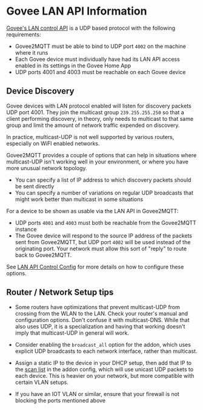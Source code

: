 # Govee LAN API Information

[Govee's LAN control API](https://app-h5.govee.com/user-manual/wlan-guide) is a
UDP based protocol with the following requirements:

* Govee2MQTT must be able to bind to UDP port `4002` on the machine where it runs
* Each Govee device must individually have had its LAN API access enabled
  in its settings in the Govee Home App
* UDP ports 4001 and 4003 must be reachable on each Govee device

## Device Discovery

Govee devices with LAN protocol enabled will listen for discovery packets
UDP port 4001.  They join the multicast group `239.255.255.250` so that
a client performing discovery, in theory, only needs to multicast to
that same group and limit the amount of network traffic expended on
discovery.

In practice, multicast-UDP is not well supported by various routers, especially
on WiFI enabled networks.

Govee2MQTT provides a couple of options that can help in situations where
multicast-UDP isn't working well in your environment, or where you have more
unusual network topology.

* You can specify a list of IP address to which discovery packets should
  be sent directly
* You can specify a number of variations on regular UDP broadcasts that
  might work better than multicast in some situations

For a device to be shown as usable via the LAN API in Govee2MQTT:

* UDP ports `4001` and `4003` must both be reachable from the Govee2MQTT instance
* The Govee device will respond to the source IP address of the packets sent
  from Govee2MQTT, but UDP port `4002` will be used instead of the originating
  port. Your network must allow this sort of "reply" to route back to Govee2MQTT.

See [LAN API Control Config](CONFIG.md#lan-api-control) for more details on how
to configure these options.

## Router / Network Setup tips

* Some routers have optimizations that prevent multicast-UDP from crossing from
  the WLAN to the LAN. Check your router's manual and configuration options.
  Don't confuse it with multicast-DNS. While that also uses UDP, it is a
  specialization and having that working doesn't imply that multicast-UDP in
  general will work.

* Consider enabling the `broadcast_all` option for the addon, which uses
  explicit UDP broadcasts to each network interface, rather than multicast.

* Assign a static IP to the device in your DHCP setup, then add that IP to the
  [scan list](CONFIG.md#lan-api-control) in the addon config, which will use
  unicast UDP packets to each device.  This is heavier on your network, but
  more compatible with certain VLAN setups.

* If you have an IOT VLAN or similar, ensure that your firewall is not blocking
  the ports mentioned above

